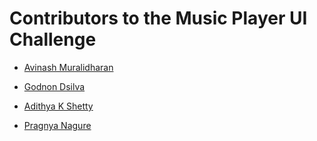 # Contributors to the Music Player UI Challenge

- [Avinash Muralidharan](https://github.com/avi7501)

- [Godnon Dsilva](https://github.com/godnondsilva)
- [Adithya K Shetty](https://github.com/Adithya-K-Shetty)
- [Pragnya Nagure](https://github.com/xxpsynagure)
